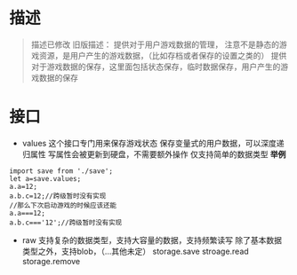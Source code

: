 # 描述
> 描述已修改
> 旧版描述：
> 提供对于用户游戏数据的管理，
> 注意不是静态的游戏资源，是用户产生的游戏数据，（比如存档或者保存的设置之类的）
提供对于游戏数据的保存，这里面包括状态保存，临时数据保存，用户产生的游戏数据的保存
# 接口
+ values
这个接口专门用来保存游戏状态
保存变量式的用户数据，可以深度递归属性
写属性会被更新到硬盘，不需要额外操作
仅支持简单的数据类型
**举例**
```
import save from './save';
let a=save.values;
a.a=12;
a.b.c=12;//跨级暂时没有实现
//那么下次启动游戏的时候应该还能
a.a===12;
a.b.c==='12';//跨级暂时没有实现
```

+ raw
支持复杂的数据类型，支持大容量的数据，支持频繁读写
除了基本数据类型之外，支持blob，（...其他未定）
storage.save stroage.read storage.remove


